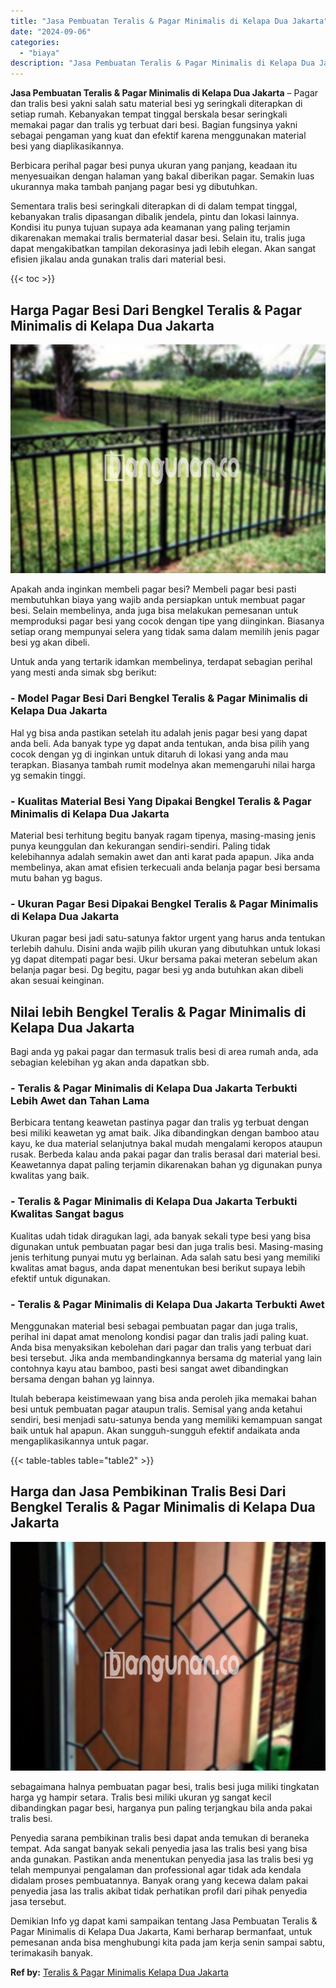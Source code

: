 ```yaml
---
title: "Jasa Pembuatan Teralis & Pagar Minimalis di Kelapa Dua Jakarta"
date: "2024-09-06"
categories: 
  - "biaya"
description: "Jasa Pembuatan Teralis & Pagar Minimalis di Kelapa Dua Jakarta. Demikian Info yg dapat kami sampaikan tentang Jasa Pembuatan Teralis & Pagar Minimalis di Kel..."
---
```


**Jasa Pembuatan Teralis & Pagar Minimalis di Kelapa Dua Jakarta** – Pagar dan tralis besi yakni salah satu material besi yg seringkali diterapkan di setiap rumah. Kebanyakan tempat tinggal berskala besar seringkali memakai pagar dan tralis yg terbuat dari besi. Bagian fungsinya yakni sebagai pengaman yang kuat dan efektif karena menggunakan material besi yang diaplikasikannya.

Berbicara perihal pagar besi punya ukuran yang panjang, keadaan itu menyesuaikan dengan halaman yang bakal diberikan pagar. Semakin luas ukurannya maka tambah panjang pagar besi yg dibutuhkan.

Sementara tralis besi seringkali diterapkan di di dalam tempat tinggal, kebanyakan tralis dipasangan dibalik jendela, pintu dan lokasi lainnya. Kondisi itu punya tujuan supaya ada keamanan yang paling terjamin dikarenakan memakai tralis bermaterial dasar besi. Selain itu, tralis juga dapat mengakibatkan tampilan dekorasinya jadi lebih elegan. Akan sangat efisien jikalau anda gunakan tralis dari material besi.

{{< toc >}}

## Harga Pagar Besi Dari Bengkel Teralis & Pagar Minimalis di Kelapa Dua Jakarta

![Jasa Pembuatan Teralis & Pagar Minimalis di Kelapa Dua Jakarta](/images/pagar-minimalis-murah-44.png)

Apakah anda inginkan membeli pagar besi? Membeli pagar besi pasti membutuhkan biaya yang wajib anda persiapkan untuk membuat pagar besi. Selain membelinya, anda juga bisa melakukan pemesanan untuk memproduksi pagar besi yang cocok dengan tipe yang diinginkan. Biasanya setiap orang mempunyai selera yang tidak sama dalam memilih jenis pagar besi yg akan dibeli.

Untuk anda yang tertarik idamkan membelinya, terdapat sebagian perihal yang mesti anda simak sbg berikut:
### \- Model Pagar Besi Dari Bengkel Teralis & Pagar Minimalis di Kelapa Dua Jakarta

Hal yg bisa anda pastikan setelah itu adalah jenis pagar besi yang dapat anda beli. Ada banyak type yg dapat anda tentukan, anda bisa pilih yang cocok dengan yg di inginkan untuk ditaruh di lokasi yang anda mau terapkan. Biasanya tambah rumit modelnya akan memengaruhi nilai harga yg semakin tinggi.

### \- Kualitas Material Besi Yang Dipakai Bengkel Teralis & Pagar Minimalis di Kelapa Dua Jakarta

Material besi terhitung begitu banyak ragam tipenya, masing-masing jenis punya keunggulan dan kekurangan sendiri-sendiri. Paling tidak kelebihannya adalah semakin awet dan anti karat pada apapun. Jika anda membelinya, akan amat efisien terkecuali anda belanja pagar besi bersama mutu bahan yg bagus.

### \- Ukuran Pagar Besi Dipakai Bengkel Teralis & Pagar Minimalis di Kelapa Dua Jakarta

Ukuran pagar besi jadi satu-satunya faktor urgent yang harus anda tentukan terlebih dahulu. Disini anda wajib pilih ukuran yang dibutuhkan untuk lokasi yg dapat ditempati pagar besi. Ukur bersama pakai meteran sebelum akan belanja pagar besi. Dg begitu, pagar besi yg anda butuhkan akan dibeli akan sesuai keinginan.

## Nilai lebih Bengkel Teralis & Pagar Minimalis di Kelapa Dua Jakarta

Bagi anda yg pakai pagar dan termasuk tralis besi di area rumah anda, ada sebagian kelebihan yg akan anda dapatkan sbb.

### \- Teralis & Pagar Minimalis di Kelapa Dua Jakarta Terbukti Lebih Awet dan Tahan Lama

Berbicara tentang keawetan pastinya pagar dan tralis yg terbuat dengan besi miliki keawetan yg amat baik. Jika dibandingkan dengan bamboo atau kayu, ke dua material selanjutnya bakal mudah mengalami keropos ataupun rusak. Berbeda kalau anda pakai pagar dan tralis berasal dari material besi. Keawetannya dapat paling terjamin dikarenakan bahan yg digunakan punya kwalitas yang baik.

### \- Teralis & Pagar Minimalis di Kelapa Dua Jakarta Terbukti Kwalitas Sangat bagus

Kualitas udah tidak diragukan lagi, ada banyak sekali type besi yang bisa digunakan untuk pembuatan pagar besi dan juga tralis besi. Masing-masing jenis terhitung punyai mutu yg berlainan. Ada salah satu besi yang memiliki kwalitas amat bagus, anda dapat menentukan besi berikut supaya lebih efektif untuk digunakan.

### \- Teralis & Pagar Minimalis di Kelapa Dua Jakarta Terbukti Awet

Menggunakan material besi sebagai pembuatan pagar dan juga tralis, perihal ini dapat amat menolong kondisi pagar dan tralis jadi paling kuat. Anda bisa menyaksikan kebolehan dari pagar dan tralis yang terbuat dari besi tersebut. Jika anda membandingkannya bersama dg material yang lain contohnya kayu atau bamboo, pasti besi sangat awet dibandingkan bersama dengan bahan yg lainnya.

Itulah beberapa keistimewaan yang bisa anda peroleh jika memakai bahan besi untuk pembuatan pagar ataupun tralis. Semisal yang anda ketahui sendiri, besi menjadi satu-satunya benda yang memiliki kemampuan sangat baik untuk hal apapun. Akan sungguh-sungguh efektif andaikata anda mengaplikasikannya untuk pagar.

{{< table-tables table="table2" >}}

## Harga dan Jasa Pembikinan Tralis Besi Dari Bengkel Teralis & Pagar Minimalis di Kelapa Dua Jakarta

![Jasa Pembuatan Teralis & Pagar Minimalis di Kelapa Dua Jakarta](/images/teralis-minimalis-murah-42.png)

sebagaimana halnya pembuatan pagar besi, tralis besi juga miliki tingkatan harga yg hampir setara. Tralis besi miliki ukuran yg sangat kecil dibandingkan pagar besi, harganya pun paling terjangkau bila anda pakai tralis besi.

Penyedia sarana pembikinan tralis besi dapat anda temukan di beraneka tempat. Ada sangat banyak sekali penyedia jasa las tralis besi yang bisa anda gunakan. Pastikan anda menentukan penyedia jasa las tralis besi yg telah mempunyai pengalaman dan professional agar tidak ada kendala didalam proses pembuatannya. Banyak orang yang kecewa dalam pakai penyedia jasa las tralis akibat tidak perhatikan profil dari pihak penyedia jasa tersebut.

Demikian Info yg dapat kami sampaikan tentang Jasa Pembuatan Teralis & Pagar Minimalis di Kelapa Dua Jakarta, Kami berharap bermanfaat, untuk pemesanan anda bisa menghubungi kita pada jam kerja senin sampai sabtu, terimakasih banyak.

**Ref by:** [Teralis & Pagar Minimalis Kelapa Dua Jakarta](https://id.wikipedia.org/wiki/Teralis)
